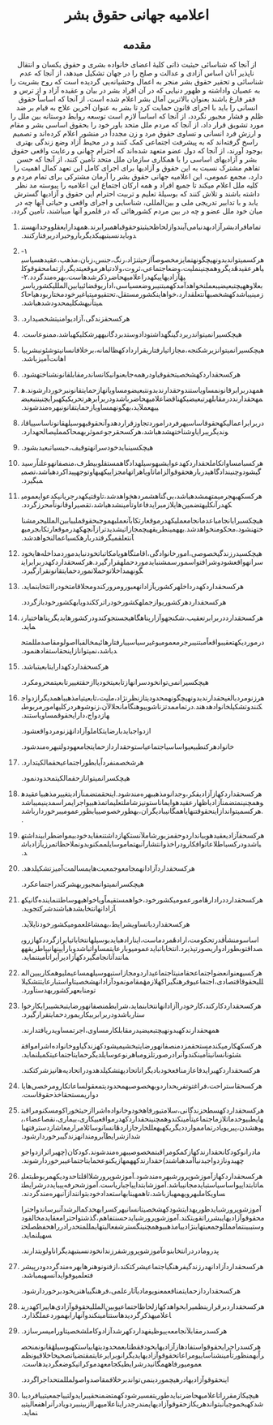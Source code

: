 <h1 align='center' dir='rtl'>اعلامیه جهانی حقوق بشر</h1>
<h2 align='center' dir='rtl'>مقدمه</h2>
<p align='center' dir='rtl'>از آنجا که شناسائی حیثیت ذاتی کلیهٔ اعضای خانواده بشری و حقوق یکسان و انتقال ناپذیر آنان اساس آزادی و عدالت و صلح را در جهان تشکیل میدهد،
از آنجا که عدم شناسائی و تحقیر حقوق بشر منجر به اعمال وحشیانه‌یی گردیده است که روح بشریت را به عصیان واداشته و ظهور دنیایی که در آن افراد بشر در بیان و عقیده آزاد و از ترس و فقر فارغ باشند بعنوان بالاترین آمال بشر اعلام شده است،
از آنجا که اساساً حقوق انسانی را باید با اجرای قانون حمایت کرد تا بشر به عنوان آخرین علاج به قیام بر ضد ظلم و فشار مجبور نگردد،
از آنجا که اساساً لازم است توسعه روابط دوستانه بین ملل را مورد تشویق قرار داد،
از آنجا که مردم ملل متحد باور خود را بحقوق اساسی بشر و مقام و ارزش فرد انسانی و تساوی حقوق مرد و زن مجدداً در منشور اعلام کرده‌اند و تصمیم راسخ گرفته‌اند که به پیشرفت اجتماعی کمک کنند و در محیط آزاد وضع زندگی بهتری بوجود آورند،
از آنجا که دول عضو متعهد شده‌اند که احترام جهانی و رعایت واقعی حقوق بشر و آزادیهای اساسی را با همکاری سازمان ملل متحد تأمین کنند،
از آنجا که حسن تفاهم مشترک نسبت به این حقوق و آزادیها برای اجرای کامل این تعهد کمال اهمیت را دارد،
مجمع عمومی، این اعلامیه جهانی حقوق بشر را آرمان مشترکی برای تمام مردم و کلیه ملل اعلام میکند تا جمیع افراد و همه ارکان اجتماع این اعلامیه را پیوسته مد نظر داشته باشند و تلاش کنند که بوسیلهٔ تعلیم و تربیت احترام این حقوق و آزادیها گسترش یابد و با تدابیر تدریجی ملی و بین‌المللی، شناسایی و اجرای واقعی و حیاتی آنها چه در میان خود ملل عضو و چه در بین مردم کشورهائی که در قلمرو آنها میباشند، تأمین گردد.</p>
<ol>
  <li>
    <p dir='rtl'>تمامافرادبشرآزادبهدنیامی‌آیندوازلحاظحیثیتوحقوقباهمبرابرند.همهدارایعقلووجدانهستندوبایدنسبتبهیکدیگرباروحبرادریرفتارکنند.</p>
  </li>
  <li>
    <p dir='rtl'>۱‐هرکسمیتواندبدونهیچگونهتمایزمخصوصاًازحیثنژاد،رنگ،جنس،زبان،مذهب،عقیدهسیاسییاهرعقیدهٔدیگروهمچنینملیت،وضعاجتماعی،ثروت،ولادتیاهرموقعیتدیگر،ازتمامحقوقوکلیهٔآزادیهاییکهدراعلامیهحاضرذکرشدهاست،بهره‌مندگردد.۲‐بعلاوههیچتبعیضیبعملنخواهدآمدکهمبتنیبروضعسیاسی،اداریوقضائییابین‌المللیکشوریاسرزمینیباشدکهشخصبهآنتعلقدارد،خواهاینکشورمستقل،تحتقیومیتیاغیرخودمختاربودهیاحاکمیتآنبهشکلیمحدودشدهباشد.</p>
  </li>
  <li>
    <p dir='rtl'>هرکسحقزندگی،آزادیوامنیتشخصیدارد.</p>
  </li>
  <li>
    <p dir='rtl'>هیچکسیرانمیتواندربردگینگهداشتودادوستدبردگانبههرشکلیکهباشد،ممنوعاست.</p>
  </li>
  <li>
    <p dir='rtl'>هیچکسیرانمیتوانزیرشکنجه،مجازاتیارفتاریقراردادکهظالمانه،برخلافانسانیتوشئونبشرییااهانت‌آمیزباشد.</p>
  </li>
  <li>
    <p dir='rtl'>هرکسحقداردکهشخصیتحقوقیاودرهمه‌جابعنوانیکانساندرمقابلقانونشناختهشود.</p>
  </li>
  <li>
    <p dir='rtl'>همهدربرابرقانونمساویاستندوحقدارندبدونتبعیضومساویانهازحمایتقانونبرخوردارشوند.همهحقدارنددرمقابلهرتبعیضیکهناقضاعلامیهحاضرباشدودربرابرهرتحریکیکهبرایچنینتبعیضیبهعملآید،بهگونهمساویازحمایتقانونبهره‌مندشوند.</p>
  </li>
  <li>
    <p dir='rtl'>دربرابراعمالیکهحقوقاساسیهرفردراموردتجاوزقراردهدوآنحقوقبهوسیلهقانوناساسییاقانوندیگریبرایاوشناختهشدهباشد،هرکسحقرجوعموثربهمحاکمملیصالحهدارد.</p>
  </li>
  <li>
    <p dir='rtl'>هیچکسینبایدخودسرانهتوقیف،حبسیاتبعیدبشود.</p>
  </li>
  <li>
    <p dir='rtl'>هرکسبامساواتکاملحقداردکهدعوایشبهوسیلهدادگاهمستقلوبیطرف،منصفانهوعلناًرسیدگیشودوچنیندادگاهیدربارهحقوقوالزاماتاویاهراتهامجزاییکهبهاوتوجهپیداکردهباشد،تصمیمبگیرد.</p>
  </li>
  <li>
    <p dir='rtl'>هرکسکهبهجرمیمتهمشدهباشد،بی‌گناهشمردهخواهدشد،تاوقتیکهدرجریانیکدعوایعمومیکهدرآنکلیهتضمین‌هایلازمبرایدفاعاوتأمینشدهباشد،تقصیراوقانوناًمحرزگردد.</p>
    <p dir='rtl'>هیچکسبرایانجامیاعدمانجامعملیکهدرموقعارتکابآنعملبهموجبحقوقملییابین‌المللیجرمشناختهنشود،محکومنخواهدشد.بههمینطریقهیچمجازاتیشدیدترازآنچهکهدرموقعارتکابجرمبهآنتعلقمیگرفتدربارهکسیاعمالنخواهدشد.</p>
  </li>
  <li>
    <p dir='rtl'>هیچکسیدرزندگیخصوصی،امورخانوادگی،اقامتگاهویامکاتباتخودنبایدموردمداخله‌هایخودسرانهواقعشودوشرافتواسمورسمشنبایدموردحملهقرارگیرد.هرکسحقداردکهدربرابراینگونهمداخلاتوحملاتموردحمایتقانونقرارگیرد.</p>
  </li>
  <li>
    <p dir='rtl'>هرکسحقداردکهدرداخلهرکشوریآزادانهعبورومرورکندومحلاقامتخودراانتخابنماید.</p>
    <p dir='rtl'>هرکسحقداردهرکشوریوازجملهکشورخودراترککندویابهکشورخودبازگردد.</p>
  </li>
  <li>
    <p dir='rtl'>هرکسحقدارددربرابرتعقیب،شکنجهوآزارپناهگاهیجستجوکندودرکشورهایدیگرپناهاختیارنماید.</p>
    <p dir='rtl'>درموردیکهتعقیبواقعاًمبتنیبرجرمعمومیوغیرسیاسییارفتارهائیمخالفبااصولومقاصدمللمتحدباشد،نمیتوانازاینحقاستفادهنمود.</p>
  </li>
  <li>
    <p dir='rtl'>هرکسحقداردکهدارایتابعیتباشد.</p>
    <p dir='rtl'>هیچکسیرانمی‌توانخودسرانهازتابعیتخودیاازحقتغییرتابعیتمحرومکرد.</p>
  </li>
  <li>
    <p dir='rtl'>هرزنومردبالغیحقدارندبدونهیچگونهمحدودیتازنظرنژاد،ملیت،تابعیتیامذهبباهمدیگرازدواجکنندوتشکیلخانوادهدهند.درتماممدتزناشوییوهنگامانحلالآن،زنوشوهردرکلیهامورمربوطبهازدواج،دارایحقوقمساویاستند.</p>
    <p dir='rtl'>ازدواجبایدبارضایتکاملوآزادانهٔزنومردواقعشود.</p>
    <p dir='rtl'>خانوادهرکنطبیعیواساسیاجتماعیاستوحقداردازحمایتجامعهودولتبهره‌مندشود.</p>
  </li>
  <li>
    <p dir='rtl'>هرشخصمنفرداًیابطوراجتماعیحقمالکیتدارد.</p>
    <p dir='rtl'>هیچکسرانمیتوانازحقمالکیتمحدودنمود.</p>
  </li>
  <li>
    <p dir='rtl'>هرکسحقداردکهازآزادیفکر،وجدانومذهببهره‌مندشود.اینحقمتضمنآزادیتغییرمذهبیاعقیدهوهمچنینمتضمنآزادیاظهارعقیدهوایماناستونیزشاملتعلیماتمذهبیواجرایمراسمدینیمیباشد.هرکسمیتواندازاینحقوقتنهایاهمگانیبادیگران،بهطورخصوصییابطورعمومیبرخوردارباشد.</p>
  </li>
  <li>
    <p dir='rtl'>هرکسحقآزادیعقیدهوبیانداردوحقمزبورشاملآنستکهازداشتنعقایدخودبیمواضطرابینداشتهباشدودرکسباطلاعاتوافکارودراخذوانتشارآنبهتماموسایلممکنوبدونملاحظاتمرزیآزادباشد.</p>
  </li>
  <li>
    <p dir='rtl'>هرکسحقداردآزادانهمجامعوجمعیت‌هایمسالمت‌آمیزتشکیلدهد.</p>
    <p dir='rtl'>هیچکسرانمیتوانمجبوربهشرکتدراجتماعکرد.</p>
  </li>
  <li>
    <p dir='rtl'>هرکسحقدارددرادارهٔامورعمومیکشورخود،خواهمستقیماًویاخواهبهوساطتنماینده‌گانیکهآزادانهانتخابشدهباشندشرکتجوید.</p>
    <p dir='rtl'>هرکسحقداردباتساویشرایط،بهمشاغلعمومیکشورخودنایلآید.</p>
    <p dir='rtl'>اساسومنشأقدرتحکومت،ارادهٔمردماست،اینارادهبایدبوسیلهانتخاباتیابرازگرددکهازرویصداقتوبطورادواریصورتپذیرد.انتخاباتبایدعمومیوبارعایتمساواتباشدوبارأیپنهانییاطریقههمانندآنانجامگیردکهآزادیرأیراتأمیننماید.</p>
  </li>
  <li>
    <p dir='rtl'>هرکسبهعنوانعضواجتماعحقامنیتاجتماعیداردومجازاستبهوسیلهمساعیملیوهمکاریبین‌المللیحقوقاقتصادی،اجتماعیوفرهنگیراکهلازمهٔمقامونمودآزادانهشخصیتاواستبارعایتتشکیلاتومنابعهرکشوربهدستآورد.</p>
  </li>
  <li>
    <p dir='rtl'>هرکسحقداردکارکند،کارخودراآزادانهانتخابنماید،شرایطمنصفانهورضایتبخشیبرایکارخواستارباشدودربرابربیکاریموردحمایتقرارگیرد.</p>
    <p dir='rtl'>همهحقدارندکهبدونهیچتبعیضیدرمقابلکارمساوی،اجرتمساویدریافتدارند.</p>
    <p dir='rtl'>هرکسکهکارمیکندمستحقمزدمنصفانهورضایتبخشیمیشودکهزندگیاووخانواده‌اشراموافقشئونانسانیتأمینکندوآنرادرصورتلزومباهرنوعوسایلدیگرحمایتاجتماعیتکمیلنماید.</p>
    <p dir='rtl'>هرکسحقداردکهبرایدفاعازمنافعخودبادیگراناتحادیهتشکیلدهدودراتحادیه‌هانیزشرکتکند.</p>
  </li>
  <li>
    <p dir='rtl'>هرکسحقاستراحت،فراغتوتفریحداردوبهخصوصبهمحدودیتمعقولساعاتکارومرخصی‌هایادواریمستحقاخذحقوقاست.</p>
  </li>
  <li>
    <p dir='rtl'>هرکسحقداردکهسطحزندگانی،سلامتیورفاهخودوخانواده‌اشراازحیثخوراکومسکنومراقبتهایطبیوخدماتلازماجتماعیتأمینکندوهمچنینحقداردکهدرمواقعبیکاری،بیماری،نقصاعضاء،بیوهشدن،پیریویادرتمامموارددیگریکهبهعللخارجازاردهٔانسانوسائلامرارمعاشازدسترفتهباشدازشرایطآبرومندانهزندگیبرخوردارشود.</p>
    <p dir='rtl'>مادرانوکودکانحقدارندکهازکمکومراقبتمخصوصیبهره‌مندشوند.کودکان(چهبراثرازدواجوچهبدونازدواجبدنیاآمدهباشند)حقدارندکههمهازیکنوعحمایتاجتماعیبرخوردارشوند.</p>
  </li>
  <li>
    <p dir='rtl'>هرکسحقداردکهازآموزشوپرورشبهره‌مندشود.آموزشوپرورشلااقلتاحدودیکهمربوطبتعلیماتابتداییواساسیاستبایدمجانیباشد.آموزشابتداییاجباریاست.آموزشحرفه‌ییبایددرشرایطتساویکاملبهرویهمهبازباشد،تاهمهبنابهاستعدادخودبتوانندازآنبهره‌مندگردند.</p>
    <p dir='rtl'>آموزشوپرورشبایدطوریهدایتشودکهشخصیتانسانیهرکسرابهحدکمالرشدآنبرساندواحترامحقوقوآزادیهایبشرراتقویتکند.آموزشوپرورشبایدحسنتفاهم،گذشتواحترامعقایدمخالفودوستیبینتماممللوجمعیتهاینژادییامذهبیوهمچنینگسترشفعالیتهایمللمتحدرادرراهحفظصلحتسهیلنماید.</p>
    <p dir='rtl'>پدرومادردرانتخابنوعآموزشوپرورشفرزندانخودنسبتبهدیگراناولویتدارند.</p>
  </li>
  <li>
    <p dir='rtl'>هرکسحقداردآزادانهدرزندگیفرهنگیاجتماعیشرکتکند،ازفنونوهنرهابهره‌مندگرددودرپیشرفتعلمیوفوایدآنسهیمباشد.</p>
    <p dir='rtl'>هرکسحقداردازحمایتمنافعمعنویومادیآثارعلمی،فرهنگییاهنریخودبرخوردارشود.</p>
  </li>
  <li>
    <p dir='rtl'>هرکسحقداردبرقرارینظمیرابخواهدکهازلحاظاجتماعیوبین‌المللیحقوقوآزادی‌هاییراکهدریناعلامیهذکرگردیدهاستتأمینکندوآنهارابهموردعملگذارد.</p>
  </li>
  <li>
    <p dir='rtl'>هرکسدرمقابلآنجامعه‌ییوظیفهداردکهرشدآزادوکاملشخصیتاورامیسرسازد.</p>
    <p dir='rtl'>هرکسدراجرایحقوقواستفادهازآزادیهایخودفقطتابعمحدودیتهاییاستکهبوسیلهٔقانونمنحصراًبهمنظورتأمینشناساییومراعاتحقوقوآزادیهایدیگرانوبرایرعایتمقتضیاتصحیحاخلاقیونظمعمومیورفاههمگانیدرشرایطیکجامعهدموکراتیکوضعگردیدهاست.</p>
    <p dir='rtl'>اینحقوقوآزادیهادرهیچموردینمی‌تواندبرخلافمقاصدواصولمللمتحداجراگردد.</p>
  </li>
  <li>
    <p dir='rtl'>هیچیکازمقرراتاعلامیهحاضرنبایدطوریتفسیرشودکهمتضمنحقیبرایدولتییاجمعیتییافردیباشدکهبخموجبآنبتواندهریکازحقوقوآزادیهایمندرجدرایناعلامیهراازبینببردویادرآنراهفعالیتیبنماید.</p>
  </li>
</ol>